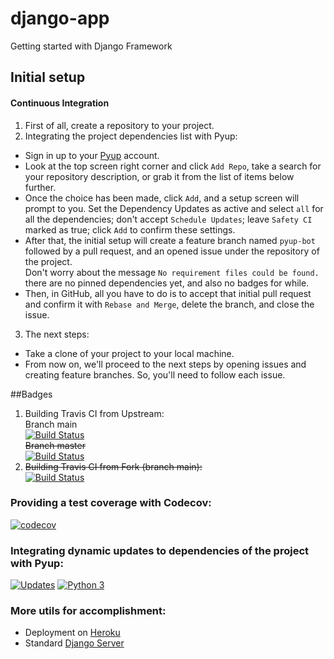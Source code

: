 # django-app
Getting started with Django Framework 
## Initial setup
#### Continuous Integration
1. First of all, create a repository to your project.
2. Integrating the project dependencies list with Pyup:
* Sign in up to your [Pyup](https://pyup.io/sign-in/) account.
* Look at the top screen right corner and click `Add Repo`, take a search for your repository description, or grab it from the list of items below further.
* Once the choice has been made, click `Add`, and a setup screen will prompt to you. Set the Dependency Updates as active and select `all` for all the dependencies; don't accept `Schedule Updates`; leave `Safety CI` marked as true; click `Add` to confirm these settings.
* After that, the initial setup will create a feature branch named `pyup-bot` followed by a pull request, and an opened issue under the repository of the project. \
Don't worry about the message `No requirement files could be found.` there are no pinned dependencies yet, and also no badges for while.
* Then, in GitHub, all you have to do is to accept that initial pull request and confirm it with `Rebase and Merge`, delete the branch, and close the issue.
3. The next steps:
* Take a clone of your project to your local machine.
* From now on, we'll proceed to the next steps by opening issues and creating feature branches. So, you'll need to follow each issue.

##Badges
1. Building Travis CI from Upstream: \
Branch main \
[![Build Status](https://app.travis-ci.com/PortalNetZone/django-app.svg?branch=main)](https://app.travis-ci.com/PortalNetZone/django-app) \
~~Branch master~~ \
[![Build Status](https://app.travis-ci.com/PortalNetZone/django-app.svg?branch=dev)](https://app.travis-ci.com/PortalNetZone/django-app)
2. ~~Building Travis CI from Fork (branch main):~~ \
[![Build Status](https://app.travis-ci.com/PortalNetZone/django-app.svg?branch=main)](https://app.travis-ci.com/PortalNetZone/django-app)
### Providing a test coverage with Codecov:
[![codecov](https://codecov.io/gh/PortalNetZone/django-app/branch/main/graph/badge.svg?token=4GNFEXKWCW)](https://codecov.io/gh/PortalNetZone/django-app)
### Integrating dynamic updates to dependencies of the project with Pyup:
[![Updates](https://pyup.io/repos/github/PortalNetZone/django-app/shield.svg)](https://pyup.io/repos/github/PortalNetZone/django-app/) [![Python 3](https://pyup.io/repos/github/PortalNetZone/django-app/python-3-shield.svg)](https://pyup.io/repos/github/PortalNetZone/django-app/)
### More utils for accomplishment:
* Deployment on [Heroku](https://dashboard.heroku.com/apps/pythonprodjango-app)
* Standard [Django Server](http://127.0.0.1:8000/)